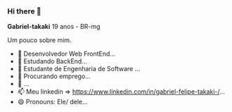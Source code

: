### Hi there 👋


**Gabriel-takaki** 19 anos - BR-mg 

Um pouco sobre mim.

- 🔭 Desenvolvedor Web FrontEnd...
- 🌱  Estudando BackEnd...
- 👯  Estudante de Engenharia de Software ...
- 🤔  Procurando emprego...
- 💬    ...
- 📫    Meu linkedin => https://www.linkedin.com/in/gabriel-felipe-takaki-/...
- 😄 Pronouns: Ele/ dele...


